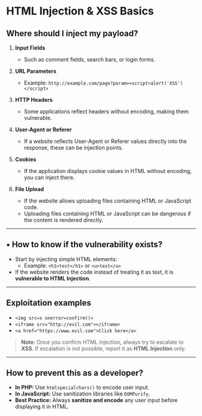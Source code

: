 # HTML Injection & XSS Basics

## Where should I inject my payload?

1. **Input Fields**
   - Such as comment fields, search bars, or login forms.

2. **URL Parameters**
   - Example: `http://example.com/page?param=<script>alert('XSS')</script>`

3. **HTTP Headers**
   - Some applications reflect headers without encoding, making them vulnerable.

4. **User-Agent or Referer**
   - If a website reflects User-Agent or Referer values directly into the response, these can be injection points.

5. **Cookies**
   - If the application displays cookie values in HTML without encoding, you can inject there.

6. **File Upload**
   - If the website allows uploading files containing HTML or JavaScript code.
   - Uploading files containing HTML or JavaScript can be dangerous if the content is rendered directly.

---

## ▪ How to know if the vulnerability exists?

- Start by injecting simple HTML elements:
  - Example: `<h1>test</h1>` or `<u>test</u>`
- If the website renders the code instead of treating it as text, it is **vulnerable to HTML Injection**.

---

## Exploitation examples

- `<img src=x onerror=confirm()>`
- `<iframe src="http://evil.com"></iframe>`
- `<a href="https://www.evil.com">Click here</a>`

> **Note:** Once you confirm HTML Injection, always try to escalate to **XSS**. If escalation is not possible, report it as **HTML Injection** only.

---

## How to prevent this as a developer?

- **In PHP:** Use `htmlspecialchars()` to encode user input.
- **In JavaScript:** Use sanitization libraries like `DOMPurify`.
- **Best Practice:** Always **sanitize and encode** any user input before displaying it in HTML.

